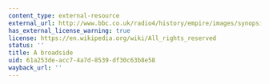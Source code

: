 ```yaml
---
content_type: external-resource
external_url: http://www.bbc.co.uk/radio4/history/empire/images/synopsis/23.jpg
has_external_license_warning: true
license: https://en.wikipedia.org/wiki/All_rights_reserved
status: ''
title: A broadside
uid: 61a253de-acc7-4a7d-8539-df30c63b8e58
wayback_url: ''
---
```

